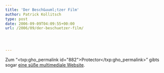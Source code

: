 ```yaml
---
title: 'Der Besch&uuml;tzer Film'
author: Patrick Kollitsch
type: post
date: 2006-09-09T04:09:55+00:00
url: /2006/09/der-beschuetzer-film/




---
```

Zum &#8220;<txp:gho_permalink id="882">Protector</txp:gho_permalink>&#8221; gibts sogar [eine s&uuml;&szlig;e multimediale Website][1].

 [1]: http://www.theprotectormovie.com/